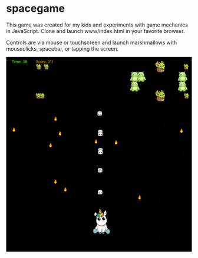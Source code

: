 # spacegame
This game was created for my kids and experiments with game mechanics in JavaScript. Clone and launch www/index.html in your favorite browser.

Controls are via mouse or touchscreen and launch marshmallows with mouseclicks, spacebar, or tapping the screen.

![Space Unicorns Screenshot](https://github.com/enigmastrat/spacegame/blob/main/SpaceUnicornsScreenshot.png?raw=true)
